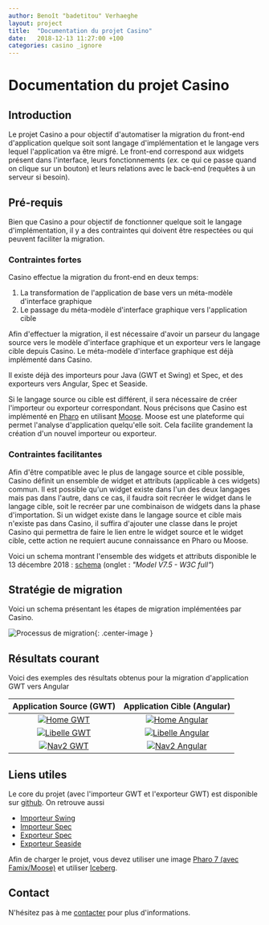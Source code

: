 ```yaml
---
author: Benoît "badetitou" Verhaeghe
layout: project
title:  "Documentation du projet Casino"
date:   2018-12-13 11:27:00 +100
categories: casino _ignore
---
```


# Documentation du projet Casino

## Introduction

Le projet Casino a pour objectif d'automatiser la migration du front-end d'application quelque soit sont langage d'implémentation et
    le langage vers lequel l'application va être migré.
Le front-end correspond aux widgets présent dans l'interface,
    leurs fonctionnements (*ex.* ce qui ce passe quand on clique sur un bouton)
    et leurs relations avec le back-end (requêtes à un serveur si besoin).

## Pré-requis

Bien que Casino a pour objectif de fonctionner quelque soit le langage d'implémentation,
    il y a des contraintes qui doivent être respectées ou qui peuvent faciliter la migration.

### Contraintes fortes

Casino effectue la migration du front-end en deux temps:

1. La transformation de l'application de base vers un méta-modèle d'interface graphique
2. Le passage du méta-modèle d'interface graphique vers l'application cible

Afin d'effectuer la migration, il est nécessaire d'avoir un parseur du langage source vers le modèle d'interface graphique et
    un exporteur vers le langage cible depuis Casino.
Le méta-modèle d'interface graphique est déjà implémenté dans Casino.

Il existe déjà des importeurs pour Java (GWT et Swing) et Spec, et des exporteurs vers Angular, Spec et Seaside.

Si le langage source ou cible est différent, il sera nécessaire de créer l'importeur ou exporteur correspondant.
Nous précisons que Casino est implémenté en [Pharo](http://pharo.org) en utilisant [Moose](http://www.moosetechnology.org/).
Moose est une plateforme qui permet l'analyse d'application quelqu'elle soit.
Cela facilite grandement la création d'un nouvel importeur ou exporteur.

### Contraintes facilitantes

Afin d'être compatible avec le plus de langage source et cible possible,
    Casino définit un ensemble de widget et attributs (applicable à ces widgets) commun.
Il est possible qu'un widget existe dans l'un des deux langages mais pas dans l'autre,
    dans ce cas, il faudra soit recréer le widget dans le langage cible,
    soit le recréer par une combinaison de widgets dans la phase d'importation.
Si un widget existe dans le langage source et cible mais n'existe pas dans Casino,
    il suffira d'ajouter une classe dans le projet Casino qui permettra de faire le lien entre le widget source et le widget cible,
    cette action ne requiert aucune connaissance en Pharo ou Moose.

Voici un schema montrant l'ensemble des widgets et attributs disponible le 13 décembre 2018 : [schema](https://www.lucidchart.com/documents/view/e9fa7fef-f06f-4307-b5e8-bbb702164e75) (onglet : *"Model V7.5 - W3C full"*)

## Stratégie de migration

Voici un schema présentant les étapes de migration implémentées par Casino.

![Processus de migration](../img/migrationProcessFR.png){: .center-image }

## Résultats courant

Voici des exemples des résultats obtenus pour la migration d'application GWT vers Angular

|                         Application Source (GWT)                         |                             Application Cible (Angular)                              |
| :----------------------------------------------------------------------: | :----------------------------------------------------------------------------------: |
|     [![Home GWT](../img/cmp/gwt/home.png)](../img/cmp/gwt/home.png)      |     [![Home Angular](../img/cmp/angular/home.png)](../img/cmp/angular/home.png)      |
| [![Libelle GWT](../img/cmp/gwt/libelle.png)](../img/cmp/gwt/libelle.png) | [![Libelle Angular](../img/cmp/angular/libelle.png)](../img/cmp/angular/libelle.png) |
|     [![Nav2 GWT](../img/cmp/gwt/nav2.png)](../img/cmp/gwt/nav2.png)      |     [![Nav2 Angular](../img/cmp/angular/nav2.png)](../img/cmp/angular/nav2.png)      |

## Liens utiles

Le core du projet (avec l'importeur GWT et l'exporteur GWT) est disponible sur [github](https://github.com/badetitou/BL-ToolKit).
On retrouve aussi

* [Importeur Swing](https://github.com/badetitou/Casino-Swing-Importer)
* [Importeur Spec](https://github.com/badetitou/Casino-Spec-Importer)
* [Exporteur Spec](https://github.com/badetitou/Casino-Spec-Exporter)
* [Exporteur Seaside](https://github.com/badetitou/BL-Model-Seaside-Exporter)

Afin de charger le projet, vous devez utiliser une image [Pharo 7 (avec Famix/Moose)](https://github.com/pharo-project/pharo) et utiliser [Iceberg](https://github.com/pharo-vcs/iceberg).

## Contact

N'hésitez pas à me [contacter](mailto:badetitou@gmail.com) pour plus d'informations.
